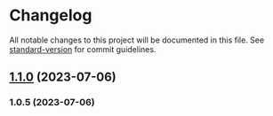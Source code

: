 # Changelog

All notable changes to this project will be documented in this file. See [standard-version](https://github.com/conventional-changelog/standard-version) for commit guidelines.

## [1.1.0](https://github.com/boss-net/license-checker/compare/v1.0.5...v1.1.0) (2023-07-06)

### 1.0.5 (2023-07-06)
